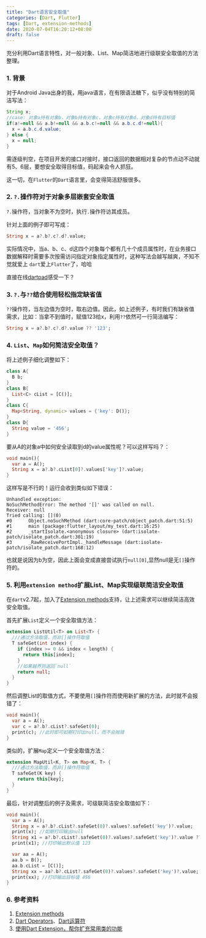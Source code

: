 ```yaml
---
title: "Dart语言安全取值"
categories: [Dart, Flutter]
tags: [Dart, extension-methods]
date: 2020-07-04T16:20:12+08:00
draft: false
---
```


充分利用Dart语言特性，对一般对象、List、Map简洁地进行级联安全取值的方法整理。

<!--more-->

### 1. 背景

对于Android Java出身的我，用java语言，在有限语法糖下，似乎没有特别的简洁写法：

```java
String x;
//case: 对象a持有对象b，对象b持有对象c，对象c持有对象d，对象d持有目标值
if(a!=null && a.b!=null && a.b.c!=null && a.b.c.d!=null){
  x = a.b.c.d.value;
} else {
  x = null;
}
```

需逐级判空，在项目开发的接口对接时，接口返回的数据相对复杂的节点动不动就有5、6层，要想安全取得目标值，码起来会令人抓狂。

这一切，在`Flutter`的`Dart`语言里，会变得简洁舒服很多。

### 2. `?.`操作符对于对象多层嵌套安全取值

`?.`操作符，当对象不为空时，执行`.`操作符访其成员。

针对上面的例子即可写成：

```dart
String x = a?.b?.c?.d?.value;
```

实际情况中，当a、b、c、d这四个对象每个都有几十个成员属性时，在业务接口数据解释时需要多次按需访问指定对象指定属性时，这种写法会越写越爽，不知不觉就爱上 `dart`爱上`Flutter`了，哈哈

直接在线[dartpad](https://dartpad.cn/)感受一下？

### 3. `?.`与`??`结合使用轻松指定缺省值

`??`操作符，当左边值为空时，取右边值。因此，如上述例子，有时我们有缺省值需求，比如：当拿不到值时，赋值123给x，利用`??`依然可一行简洁编写：

```dart
String x = a?.b?.c?.d?.value ?? '123';
```

### 4. `List`、`Map`如何简洁安全取值？

将上述例子细化调整如下：

```dart
class A{
  B b;
}
class B{
  List<C> cList = [C()];
}
class C{
  Map<String, dynamic> values = {'key': D()};
}
class D{
  String value = '456';
}
```

要从A的对象a中如何安全读取到d的value属性呢？可以这样写吗？：

```dart
void main(){
  var a = A();
  String x = a?.b?.cList[0]?.values['key']?.value;
}
```

这样写是不行的！运行会收到类似如下错误：

```shell
Unhandled exception:
NoSuchMethodError: The method '[]' was called on null.
Receiver: null
Tried calling: [](0)
#0      Object.noSuchMethod (dart:core-patch/object_patch.dart:51:5)
#1      main (package:flutter_layout/my_test.dart:16:25)
#2      _startIsolate.<anonymous closure> (dart:isolate-patch/isolate_patch.dart:301:19)
#3      _RawReceivePortImpl._handleMessage (dart:isolate-patch/isolate_patch.dart:168:12)
```

也就是说因为b为空，因此上面会变成直接尝试执行`null[0]`,显然null是无`[]`操作符的。

### 5. 利用`extension method`扩展List、Map实现级联简洁安全取值

在`dart`v2.7起，加入了[Extension methods](https://dart.dev/guides/language/extension-methods)支持，让上述需求可以继续简洁高效安全取值。

首先扩展`List`定义一个安全取值方法：

```dart
extension ListUtil<T> on List<T> {
  ///通过方法取值，而非[]操作符取值
  T safeGet(int index) {
    if (index >= 0 && index < length) {
      return this[index];
    }
    //如果越界则返回`null`
    return null;
  }
}
```

然后调整List的取值方式，不要使用`[]`操作符而使用新扩展的方法，此时就不会报错了：

```dart
void main(){
  var a = A();
  var c = a?.b?.cList?.safeGet(0);
  print(c); //此时即可如期打印出null，而不会抛错
}
```

类似的，扩展`Map`定义一个安全取值方法：

```dart
extension MapUtil<K, T> on Map<K, T> {
  ///通过方法取值，而非[]操作符取值
  T safeGet(K key) {
    return this[key];
  }
}
```

最后，针对调整后的例子及需求，可级联简洁安全取值如下：

```dart
void main(){
  var a = A();
  String x = a?.b?.cList?.safeGet(0)?.values?.safeGet('key')?.value;
  print(x); //如期打印输出null
  String x1 = a?.b?.cList?.safeGet(0)?.values?.safeGet('key')?.value ?? '123';
  print(x1); //打印输出默认值 123

  var aa = A();
  aa.b = B();
  aa.b.cList = [C()];
  String xx = aa?.b?.cList?.safeGet(0)?.values?.safeGet('key')?.value;
  print(xx); //打印输出目标值 456
}
```

### 6. 参考资料

1. [Extension methods](https://dart.dev/guides/language/extension-methods)
2. [Dart Operators](https://dart.dev/guides/language/language-tour#operators)、[Dart运算符](https://www.dartcn.com/guides/language/language-tour#运算符)
3. [使用Dart Extension，帮你扩充常用类的功能](https://blog.csdn.net/weixin_39649693/article/details/103618693)

